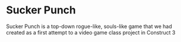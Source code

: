 # Sucker Punch
Sucker Punch is a top-down rogue-like, souls-like game that we had created as a first attempt to a video game class project in Construct 3
